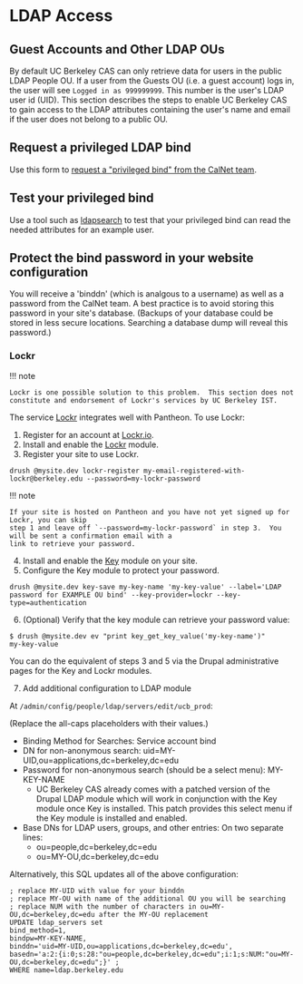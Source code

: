 # LDAP Access
## Guest Accounts and Other LDAP OUs
By default UC Berkeley CAS can only retrieve data for users in the public LDAP 
People OU. If a user from the Guests OU (i.e. a guest account) logs in, the user 
will see `Logged in as 999999999`.  This number is the user's LDAP user id (UID). 
This section describes the steps to enable UC Berkeley CAS to gain access to the 
LDAP attributes containing the user's name and email if the user does not belong 
to a public OU.

## Request a privileged LDAP bind

Use this form to [request
a "privileged bind" from the CalNet team](https://calnetweb.berkeley.edu/calnet-technologists/ldap-directory-service/resources-developers/applying-directory-access).

## Test your privileged bind

Use a tool such as [ldapsearch](https://wikihub.berkeley.edu/x/jwRbC) to test that your privileged bind can read the needed attributes for an example user.

## Protect the bind password in your website configuration

You will receive a 'binddn' (which is analgous to a username) as well as a password from the CalNet team. 
A best practice is to avoid storing this password in your site's database. (Backups
of your database could be stored in less secure locations. Searching a database
dump will reveal this password.)
 
### Lockr 

!!! note

    Lockr is one possible solution to this problem.  This section does not constitute and endorsement of Lockr's services by UC Berkeley IST.
    
The service [Lockr](https://lockr.io) integrates well with Pantheon. To use Lockr:

1) Register for an account at [Lockr.io](https://lockr.io).
2) Install and enable the [Lockr](https://www.drupal.org/project/lockr) module.
3) Register your site to use Lockr.
```
drush @mysite.dev lockr-register my-email-registered-with-lockr@berkeley.edu --password=my-lockr-password
```
!!! note

    If your site is hosted on Pantheon and you have not yet signed up for Lockr, you can skip
    step 1 and leave off `--password=my-lockr-password` in step 3.  You will be sent a confirmation email with a 
    link to retrieve your password.

4) Install and enable the [Key](https://www.drupal.org/project/key) module on your site.
5) Configure the Key module to protect your password.
```
drush @mysite.dev key-save my-key-name 'my-key-value' --label='LDAP password for EXAMPLE OU bind' --key-provider=lockr --key-type=authentication
```

6) (Optional) Verify that the key module can retrieve your password value:
```
$ drush @mysite.dev ev "print key_get_key_value('my-key-name')"
my-key-value
```

You can do the equivalent of steps 3 and 5 via the Drupal administrative pages for the Key and Lockr modules.

7) Add additional configuration to LDAP module

At `/admin/config/people/ldap/servers/edit/ucb_prod`:

(Replace the all-caps placeholders with their values.)

* Binding Method for Searches: Service account bind
* DN for non-anonymous search: uid=MY-UID,ou=applications,dc=berkeley,dc=edu
* Password for non-anonymous search (should be a select menu): MY-KEY-NAME
  * UC Berkeley CAS already comes with a patched version of the Drupal LDAP module 
    which will work in conjunction with the Key module once Key is installed. This patch provides this
    select menu if the Key module is installed and enabled.
* Base DNs for LDAP users, groups, and other entries: On two separate lines:
  * ou=people,dc=berkeley,dc=edu
  * ou=MY-OU,dc=berkeley,dc=edu


Alternatively, this SQL updates all of the above configuration:

```
; replace MY-UID with value for your binddn
; replace MY-OU with name of the additional OU you will be searching
; replace NUM with the number of characters in ou=MY-OU,dc=berkeley,dc=edu after the MY-OU replacement
UPDATE ldap_servers set 
bind_method=1, 
bindpw=MY-KEY-NAME, 
binddn='uid=MY-UID,ou=applications,dc=berkeley,dc=edu',
basedn='a:2:{i:0;s:28:"ou=people,dc=berkeley,dc=edu";i:1;s:NUM:"ou=MY-OU,dc=berkeley,dc=edu";}' ; 
WHERE name=ldap.berkeley.edu
```


